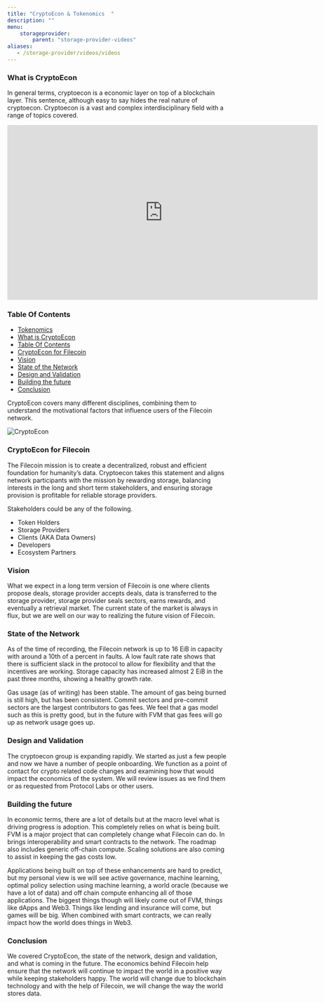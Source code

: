 ```yaml
---
title: "CryptoEcon & Tokenomics  "
description: ""
menu:
    storageprovider:
        parent: "storage-provider-videos"
aliases:
   - /storage-provider/videos/videos
---
```













### What is CryptoEcon

In general terms, cryptoecon is a economic layer on top of a blockchain layer. This sentence, although easy to say hides the real nature of cryptoecon. Cryptoecon is a vast and complex interdisciplinary field with a range of topics covered. 

<iframe width="708" height="398" src="https://www.youtube.com/embed/ZAwRHfCSids" title="ESPA Module - Tokenomics" frameborder="0" allow="accelerometer; autoplay; clipboard-write; encrypted-media; gyroscope; picture-in-picture" allowfullscreen></iframe>

### Table Of Contents

<!-- START doctoc generated TOC please keep comment here to allow auto update -->
<!-- DON'T EDIT THIS SECTION, INSTEAD RE-RUN doctoc TO UPDATE -->

- [Tokenomics](#tokenomics)
- [What is CryptoEcon](#what-is-cryptoecon)
- [Table Of Contents](#table-of-contents)
- [CryptoEcon for Filecoin](#cryptoecon-for-filecoin)
- [Vision](#vision)
- [State of the Network](#state-of-the-network)
- [Design and Validation](#design-and-validation)
- [Building the future](#building-the-future)
- [Conclusion](#conclusion)

<!-- END doctoc generated TOC please keep comment here to allow auto update -->


CryptoEcon covers many different disciplines, combining them to understand the motivational factors that influence users of the Filecoin network. 

![CryptoEcon](https://i.imgur.com/AJL3qg9.png)

### CryptoEcon for Filecoin

The Filecoin mission is to create a decentralized, robust and efficient foundation for humanity’s data. Cryptoecon takes this statement and aligns network participants with the mission by rewarding storage, balancing interests in the long and short term stakeholders, and ensuring storage provision is profitable for reliable storage providers. 

Stakeholders could be any of the following. 

- Token Holders
- Storage Providers
- Clients (AKA Data Owners)
- Developers
- Ecosystem Partners

### Vision

What we expect in a long term version of Filecoin is one where clients propose deals, storage provider accepts deals, data is transferred to the storage provider, storage provider seals sectors, earns rewards, and eventually a retrieval market. The current state of the market is always in flux, but we are well on our way to realizing the future vision of Filecoin.

### State of the Network

As of the time of recording, the Filecoin network is up to 16 EiB in capacity with around a 10th of a percent in faults. A low fault rate rate shows that there is sufficient slack in the protocol to allow for flexibility and that the incentives are working. Storage capacity has increased almost 2 EiB in the past three months, showing a healthy growth rate. 

Gas usage (as of writing) has been stable. The amount of gas being burned is still high, but has been consistent. Commit sectors and pre-commit sectors are the largest contributors to gas fees. We feel that a gas model such as this is pretty good, but in the future with FVM that gas fees will go up as network usage goes up. 

### Design and Validation

The cryptoecon group is expanding rapidly. We started as just a few people and now we have a number of people onboarding. We function as a point of contact for crypto related code changes and examining how that would impact the economics of the system. We will review issues as we find them or as requested from Protocol Labs or other users. 

### Building the future

In economic terms, there are a lot of details but at the macro level what is driving progress is adoption. This completely relies on what is being built. FVM is a major project that can completely change what Filecoin can do. In brings interoperability and smart contracts to the network. The roadmap also includes generic off-chain compute. Scaling solutions are also coming to assist in keeping the gas costs low. 

Applications being built on top of these enhancements are hard to predict, but my personal view is we will see active governance, machine learning, optimal policy selection using machine learning, a world oracle (because we have a lot of data) and off chain compute enhancing all of those applications. The biggest things though will likely come out of FVM, things like dApps and Web3. Things like lending and insurance will come, but games will be big. When combined with smart contracts, we can really impact how the world does things in Web3. 

### Conclusion

We covered CryptoEcon, the state of the network, design and validation, and what is coming in the future. The economics behind Filecoin help ensure that the network will continue to impact the world in a positive way while keeping stakeholders happy. The world will change due to blockchain technology and with the help of Filecoin, we will change the way the world stores data.
